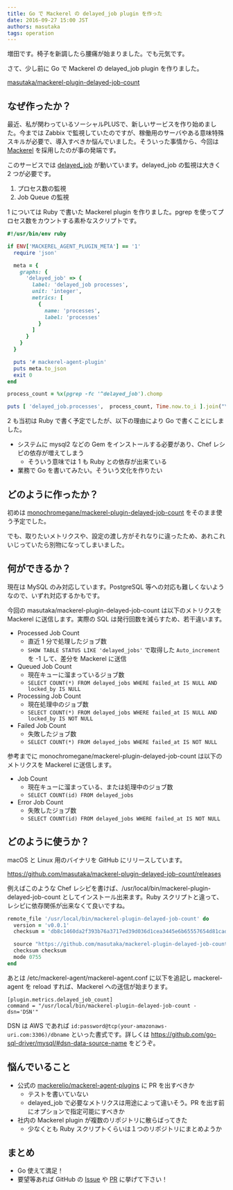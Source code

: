 ```yaml
---
title: Go で Mackerel の delayed_job plugin を作った
date: 2016-09-27 15:00 JST
authors: masutaka
tags: operation
---
```

増田です。椅子を新調したら腰痛が始まりました。でも元気です。

さて、少し前に Go で Mackerel の delayed\_job plugin を作りました。

<!--more-->

<!-- textlint-disable -->
<a class="embedly-card" href="https://github.com/masutaka/mackerel-plugin-delayed-job-count">masutaka/mackerel-plugin-delayed-job-count</a>
<script async src="//cdn.embedly.com/widgets/platform.js" charset="UTF-8"></script>

<!-- textlint-enable -->

## なぜ作ったか？

最近、私が関わっているソーシャルPLUSで、新しいサービスを作り始めました。今までは Zabbix で監視していたのですが、稼働用のサーバやある意味特殊スキルが必要で、導入すべきか悩んでいました。そういった事情から、今回は [Mackerel](https://mackerel.io/) を採用したのが事の発端です。

このサービスでは [delayed_job](https://rubygems.org/gems/delayed_job) が動いています。delayed\_job の監視は大きく 2 つが必要です。

1. プロセス数の監視
2. Job Queue の監視

1 については Ruby で書いた Mackerel plugin を作りました。pgrep を使ってプロセス数をカウントする素朴なスクリプトです。

```ruby
#!/usr/bin/env ruby

if ENV['MACKEREL_AGENT_PLUGIN_META'] == '1'
  require 'json'

  meta = {
    graphs: {
      'delayed_job' => {
        label: 'delayed_job processes',
        unit: 'integer',
        metrics: [
          {
            name: 'processes',
            label: 'processes'
          }
        ]
      }
    }
  }

  puts '# mackerel-agent-plugin'
  puts meta.to_json
  exit 0
end

process_count = %x(pgrep -fc '^delayed_job').chomp

puts [ 'delayed_job.processes',  process_count, Time.now.to_i ].join("\t")
```

2 も当初は Ruby で書く予定でしたが、以下の理由により Go で書くことにしました。

* システムに mysql2 などの Gem をインストールする必要があり、Chef レシピの依存が増えてしまう
    * そういう意味では 1 も Ruby との依存が出来ている
* 業務で Go を書いてみたい。そういう文化を作りたい

## どのように作ったか？

初めは [monochromegane/mackerel-plugin-delayed-job-count](https://github.com/monochromegane/mackerel-plugin-delayed-job-count) をそのまま使う予定でした。

でも、取りたいメトリクスや、設定の渡し方がそれなりに違ったため、あれこれいじっていたら別物になってしまいました。

## 何ができるか？

現在は MySQL のみ対応しています。PostgreSQL 等への対応も難しくないようなので、いずれ対応するかもです。

今回の masutaka/mackerel-plugin-delayed-job-count は以下のメトリクスを Mackerel に送信します。実際の SQL は発行回数を減らすため、若干違います。

* Processed Job Count
    * 直近 1 分で処理したジョブ数
    * `SHOW TABLE STATUS LIKE 'delayed_jobs'` で取得した `Auto_increment` を -1 して、差分を Mackerel に送信
* Queued Job Count
    * 現在キューに溜まっているジョブ数
    * `SELECT COUNT(*) FROM delayed_jobs WHERE failed_at IS NULL AND locked_by IS NULL`
* Processing Job Count
    * 現在処理中のジョブ数
    * `SELECT COUNT(*) FROM delayed_jobs WHERE failed_at IS NULL AND locked_by IS NOT NULL`
* Failed Job Count
    * 失敗したジョブ数
    * `SELECT COUNT(*) FROM delayed_jobs WHERE failed_at IS NOT NULL`

参考までに monochromegane/mackerel-plugin-delayed-job-count は以下のメトリクスを Mackerel に送信します。

* Job Count
    * 現在キューに溜まっている、または処理中のジョブ数
    * `SELECT COUNT(id) FROM delayed_jobs`
* Error Job Count
    * 失敗したジョブ数
    * `SELECT COUNT(id) FROM delayed_jobs WHERE failed_at IS NOT NULL`

## どのように使うか？

macOS と Linux 用のバイナリを GitHub にリリースしています。

https://github.com/masutaka/mackerel-plugin-delayed-job-count/releases

例えばこのような Chef レシピを書けば、/usr/local/bin/mackerel-plugin-delayed-job-count としてインストール出来ます。Ruby スクリプトと違って、レシピに依存関係が出来なくて良いですね。

```ruby
remote_file '/usr/local/bin/mackerel-plugin-delayed-job-count' do
  version = 'v0.0.1'
  checksum = 'db8c1460da2f393b76a3717ed39d036d1cea3445e6b65557654d81cad217ffc1'

  source "https://github.com/masutaka/mackerel-plugin-delayed-job-count/releases/download/#{version}/mackerel-plugin-delayed-job-count_linux_amd64"
  checksum checksum
  mode 0755
end
```

あとは /etc/mackerel-agent/mackerel-agent.conf に以下を追記し mackerel-agent を reload すれば、Mackerel への送信が始まります。

```
[plugin.metrics.delayed_job_count]
command = "/usr/local/bin/mackerel-plugin-delayed-job-count -dsn='DSN'"
```

DSN は AWS であれば `id:password@tcp(your-amazonaws-uri.com:3306)/dbname` といった書式です。詳しくは https://github.com/go-sql-driver/mysql/#dsn-data-source-name をどうぞ。


## 悩んでいること

* 公式の [mackerelio/mackerel-agent-plugins](https://github.com/mackerelio/mackerel-agent-plugins) に PR を出すべきか
    * テストを書いていない
    * delayed\_job で必要なメトリクスは用途によって違いそう。PR を出す前にオプションで指定可能にすべきか
* 社内の Mackerel plugin が複数のリポジトリに散らばってきた
    * 少なくとも Ruby スクリプトくらいは１つのリポジトリにまとめようか

## まとめ

* Go 使えて満足！
* 要望等あれば GitHub の [Issue](https://github.com/masutaka/mackerel-plugin-delayed-job-count/issues) や [PR](https://github.com/masutaka/mackerel-plugin-delayed-job-count/pulls) に挙げて下さい！
